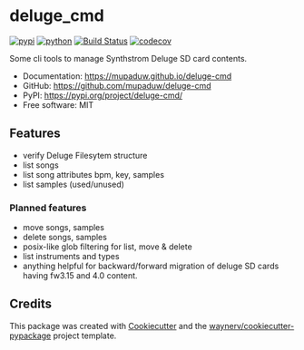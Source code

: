 # deluge_cmd


[![pypi](https://img.shields.io/pypi/v/deluge-cmd.svg)](https://pypi.org/project/deluge-cmd/)
[![python](https://img.shields.io/pypi/pyversions/deluge-cmd.svg)](https://pypi.org/project/deluge-cmd/)
[![Build Status](https://github.com/mupaduw/deluge-cmd/actions/workflows/dev.yml/badge.svg)](https://github.com/mupaduw/deluge-cmd/actions/workflows/dev.yml)
[![codecov](https://codecov.io/gh/mupaduw/deluge-cmd/branch/main/graphs/badge.svg)](https://codecov.io/github/mupaduw/deluge-cmd)


Some cli tools to manage Synthstrom Deluge SD card contents.

* Documentation: <https://mupaduw.github.io/deluge-cmd>
* GitHub: <https://github.com/mupaduw/deluge-cmd>
* PyPI: <https://pypi.org/project/deluge-cmd/>
* Free software: MIT


## Features

- verify Deluge Filesytem structure
- list songs 
- list song attributes bpm, key, samples
- list samples (used/unused)

### Planned features
- move songs, samples 
- delete songs, samples
- posix-like glob filtering for list, move & delete
- list instruments and types
- anything helpful for backward/forward migration of deluge SD cards having fw3.15 and 4.0 content.

## Credits

This package was created with [Cookiecutter](https://github.com/audreyr/cookiecutter) and the [waynerv/cookiecutter-pypackage](https://github.com/waynerv/cookiecutter-pypackage) project template.
